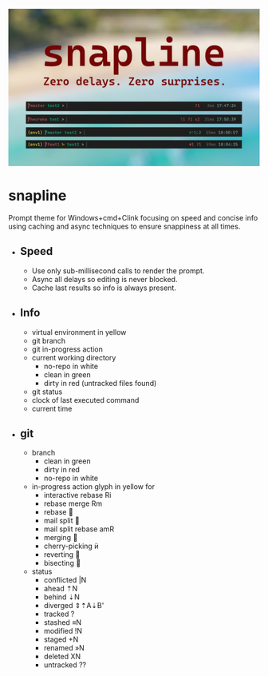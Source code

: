 ![](snapline_v1.png)

# snapline
Prompt theme for Windows+cmd+Clink focusing on speed and concise info using caching and async techniques to ensure snappiness at all times.

* ## Speed
  * Use only sub-millisecond calls to render the prompt.
  * Async all delays so editing is never blocked.
  * Cache last results so info is always present.
* ## Info
  * virtual environment in yellow
  * git branch
  * git in-progress action
  * current working directory
    * no-repo in white
    * clean in green
    * dirty in red (untracked files found)
  * git status
  * clock of last executed command
  * current time
* ## git
  * branch
    * clean in green
    * dirty in red
    * no-repo in white
  * in-progress action glyph in yellow for
    * interactive rebase Ri
    * rebase merge Rm
    * rebase 
    * mail split 
    * mail split rebase amR
    * merging 󰽜
    * cherry-picking 
    * reverting 
    * bisecting 󰇔
  * status
    * conflicted |N
    * ahead      ⇡N
    * behind     ⇣N
    * diverged   ⇕⇡A⇣B'
    * tracked    ?
    * stashed    ≡N
    * modified   !N
    * staged     +N
    * renamed    »N
    * deleted    XN
    * untracked  ??

